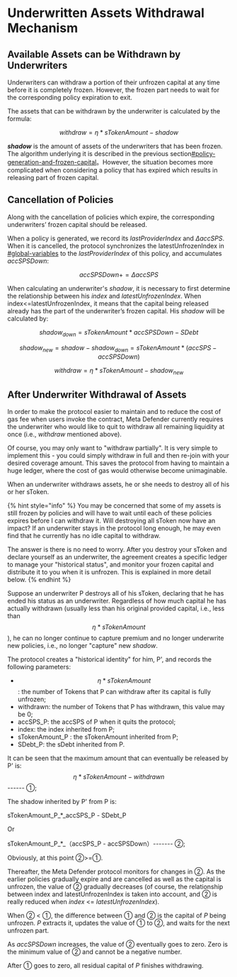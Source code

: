 # Underwritten Assets Withdrawal Mechanism

## Available Assets can be Withdrawn by Underwriters

Underwriters can withdraw a portion of their unfrozen capital at any time before it is completely frozen. However, the frozen part needs to wait for the corresponding policy expiration to exit.

The assets that can be withdrawn by the underwriter is calculated by the formula:

$$
withdraw = η*sTokenAmount - shadow
$$

​_**shadow**_ is the amount of assets of the underwriters that has been frozen. The algorithm underlying it is described in the previous section[#policy-generation-and-frozen-capital](benefits-and-risks-of-underwriting.md#policy-generation-and-frozen-capital "mention")。However, the situation becomes more complicated when considering a policy that has expired which results in releasing part of frozen capital.

## Cancellation of Policies

Along with the cancellation of policies which expire, the corresponding underwriters’ frozen capital should be released.

When a policy is generated, we record its _lastProviderIndex_ and _ΔaccSPS_. When it is cancelled, the protocol synchronizes the latestUnfrozenIndex in [#global-variables](benefits-and-risks-of-underwriting.md#global-variables "mention") to the _lastProviderIndex_ of this policy, and accumulates _accSPSDown_:

$$
accSPSDown += ΔaccSPS
$$

​When calculating an underwriter's _shadow_, it is necessary to first determine the relationship between his _index_ and _latestUnfrozenIndex_. When index<=latestUnfrozenIndex, it means that the capital being released already has the part of the underwriter’s frozen capital. His _shadow_ will be calculated by:

$$
shadow_{down} = sTokenAmount*accSPSDown - SDebt
$$

$$
shadow_{new}=shadow-shadow_{down} = sTokenAmount*(accSPS-accSPSDown)
$$

$$
withdraw = η*sTokenAmount - shadow_{new}
$$

## **After Underwriter Withdrawal of Assets**

In order to make the protocol easier to maintain and to reduce the cost of gas fee when users invoke the contract, Meta Defender currently requires the underwriter who would like to quit to withdraw all remaining liquidity at once (i.e., _withdraw_ mentioned above).

Of course, you may only want to "withdraw partially". It is very simple to implement this - you could simply withdraw in full and then re-join with your desired coverage amount. This saves the protocol from having to maintain a huge ledger, where the cost of gas would otherwise become unimaginable.

When an underwriter withdraws assets, he or she needs to destroy all of his or her sToken.

{% hint style="info" %}
You may be concerned that some of my assets is still frozen by policies and will have to wait until each of these policies expires before I can withdraw it. Will destroying all sToken now have an impact? If an underwriter stays in the protocol long enough, he may even find that he currently has no idle capital to withdraw.

The answer is there is no need to worry. After you destroy your sToken and declare yourself as an underwriter, the agreement creates a specific ledger to manage your "historical status", and monitor your frozen capital and distribute it to you when it is unfrozen. This is explained in more detail below.
{% endhint %}

Suppose an underwriter P destroys all of his sToken, declaring that he has ended his status as an underwriter. Regardless of how much capital he has actually withdrawn (usually less than his original provided capital, i.e., less than $$η*sTokenAmount$$), he can no longer continue to capture premium and no longer underwrite new policies, i.e., no longer "capture" new _shadow_.

The protocol creates a "historical identity" for him, P', and records the following parameters:

* $$η*sTokenAmount$$ : the number of Tokens that P can withdraw after its capital is fully unfrozen;
* withdrawn: the number of Tokens that P has withdrawn, this value may be 0;
* accSPS\_P: the accSPS of P when it quits the protocol;
* index: the index inherited from P;
* sTokenAmount\_P : the sTokenAmount inherited from P;
* SDebt\_P: the sDebt inherited from P.

It can be seen that the maximum amount that can eventually be released by P' is: $$η*sTokenAmount -withdrawn$$​ ------ ①;

The shadow inherited by P' from P is:

sTokenAmount\_P_\*_accSPS\_P _-_ SDebt\_P&#x20;

Or

&#x20;sTokenAmount\_P_\*_（accSPS\_P - accSPSDown）------- ②;

Obviously, at this point ②>=①.

Thereafter, the Meta Defender protocol monitors for changes in ②. As the earlier policies gradually expire and are cancelled as well as the capital is unfrozen, the value of ② gradually decreases (of course, the relationship between index and latestUnfrozenIndex is taken into account, and ② is really reduced when _index_ <= _latestUnfrozenIndex_).

When ② < ①, the difference between ① and ② is the capital of _P_ being unfrozen. _P_ extracts it, updates the value of ① to ②, and waits for the next unfrozen part.

As _accSPSDown_ increases, the value of ② eventually goes to zero. Zero is the minimum value of ② and cannot be a negative number.

After ① goes to zero, all residual capital of _P_ finishes withdrawing.

